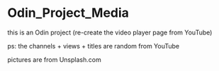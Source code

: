 # Odin_Project_Media
this is an Odin project (re-create the video player page from YouTube)

ps: the channels + views + titles are random from YouTube 

pictures are from Unsplash.com 
